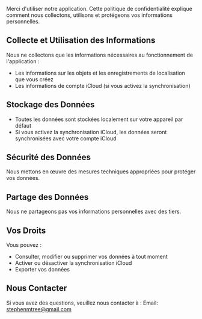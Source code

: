 # Politique de Confidentialité

Merci d'utiliser notre application. Cette politique de confidentialité explique comment nous collectons, utilisons et protégeons vos informations personnelles.

## Collecte et Utilisation des Informations

Nous ne collectons que les informations nécessaires au fonctionnement de l'application :
- Les informations sur les objets et les enregistrements de localisation que vous créez
- Les informations de compte iCloud (si vous activez la synchronisation)

## Stockage des Données

- Toutes les données sont stockées localement sur votre appareil par défaut
- Si vous activez la synchronisation iCloud, les données seront synchronisées avec votre compte iCloud

## Sécurité des Données

Nous mettons en œuvre des mesures techniques appropriées pour protéger vos données.

## Partage des Données

Nous ne partageons pas vos informations personnelles avec des tiers.

## Vos Droits

Vous pouvez :
- Consulter, modifier ou supprimer vos données à tout moment
- Activer ou désactiver la synchronisation iCloud
- Exporter vos données

## Nous Contacter

Si vous avez des questions, veuillez nous contacter à :
Email: stephenmtree@gmail.com 

<style>
    h1:first-of-type {
        display: none;
    }
